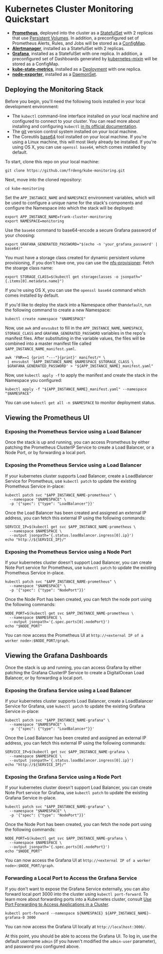 # Kubernetes Cluster Monitoring Quickstart

- **[Prometheus](https://prometheus.io/)**, deployed into the cluster as a [StatefulSet](https://kubernetes.io/docs/concepts/workloads/controllers/statefulset/) with 2 replicas that use [Persistent Volumes](https://kubernetes.io/docs/concepts/storage/persistent-volumes/). In addition, a preconfigured set of Prometheus Alerts, Rules, and Jobs will be stored as a [ConfigMap](https://kubernetes.io/docs/tasks/configure-pod-container/configure-pod-configmap/).
- **[Alertmanager](https://github.com/prometheus/alertmanager)**, installed as a StatefulSet with 2 replicas.
- **[Grafana](https://grafana.com/)**, installed as a StatefulSet with one replica. In addition, a preconfigured set of Dashboards generated by [kubernetes-mixin](https://github.com/kubernetes-monitoring/kubernetes-mixin) will be stored as a ConfigMap.
- **[kube-state-metrics](https://github.com/kubernetes/kube-state-metrics)**, installed as a [Deployment](https://kubernetes.io/docs/concepts/workloads/controllers/deployment/) with one replica.
- **[node-exporter](https://github.com/prometheus/node_exporter)**, installed as a [DaemonSet](https://kubernetes.io/docs/concepts/workloads/controllers/daemonset/).

## Deploying the Monitoring Stack

Before you begin, you'll need the following tools installed in your local development environment: 

- The `kubectl` command-line interface installed on your local machine and configured to connect to your cluster. You can read more about installing and configuring `kubectl` [in its official documentation](https://kubernetes.io/docs/tasks/tools/install-kubectl/).
- The [git](https://git-scm.com/book/en/v2/Getting-Started-Installing-Git) version control system installed on your local machine.
- The Coreutils [base64](https://www.gnu.org/software/coreutils/manual/html_node/base64-invocation.html) tool installed on your local machine. If you're using a Linux machine, this will most likely already be installed. If you're using OS X, you can use `openssl base64`, which comes installed by default.

To start, clone this repo on your local machine:

```shell
git clone https://github.com/frdeng/kube-monitoring.git
```

Next, move into the cloned repository:

```shell
cd kube-monitoring
```

Set the `APP_INSTANCE_NAME` and `NAMESPACE` environment variables, which will be used to configure a unique name for the stack's components and configure the Namespace into which the stack will be deployed: 

```shell
export APP_INSTANCE_NAME=frank-cluster-monitoring
export NAMESPACE=monitoring
```

Use the `base64` command to base64-encode a secure Grafana password of your choosing:

```shell
export GRAFANA_GENERATED_PASSWORD="$(echo -n 'your_grafana_password' | base64)"
```

You must have a storage class created for dynamic persistent volume provisioning, if you don't have one, you can use the [nfs-provisioner](https://github.com/frdeng/k8s/tree/master/pv).  Fetch the stoarge class name:
```shell
export STORAGE_CLASS=$(kubectl get storageclasses -o jsonpath="{.items[0].metadata.name}")
```

If you're using OS X, you can use the `openssl base64` command which comes installed by default.

If you'd like to deploy the stack into a Namespace other than`default`, run the following command to create a new Namespace:

```shell
kubectl create namespace "$NAMESPACE"
```

Now, use `awk` and `envsubst` to fill in the `APP_INSTANCE_NAME`, `NAMESPACE`, `STORAGE_CLASS` and `GRAFANA_GENERATED_PASSWORD` variables in the repo's manifest files. After substituting in the variable values, the files will be combined into a master manifest file called `$APP_INSTANCE_NAME_manifest.yaml`.

```shell
awk 'FNR==1 {print "---"}{print}' manifest/* \
 | envsubst '$APP_INSTANCE_NAME $NAMESPACE $STORAGE_CLASS \
 $GRAFANA_GENERATED_PASSWORD' > "${APP_INSTANCE_NAME}_manifest.yaml"
```

Now, use `kubectl apply -f` to apply the manifest and create the stack in the Namespace you configured:

```shell
kubectl apply -f "${APP_INSTANCE_NAME}_manifest.yaml" --namespace "$NAMESPACE"
```

You can use `kubectl get all -n $NAMESPACE` to monitor deployment status.

## Viewing the Prometheus UI

### Exposing the Prometheus Service using a Load Balancer

Once the stack is up and running, you can access Prometheus by either patching the Prometheus ClusterIP Service to create a Load Balancer, or a Node Port, or by forwarding a local port. 

### Exposing the Prometheus Service using a Load Balancer

If your kubernetes cluster supports Load Balancer, create a LoadBalancer Service for Prometheus, use `kubectl patch` to update the existing Prometheus Service in-place:

```shell
kubectl patch svc "$APP_INSTANCE_NAME-prometheus" \
  --namespace "$NAMESPACE" \
  -p '{"spec": {"type": "LoadBalancer"}}'
```
Once the Load Balancer has been created and assigned an external IP address, you can fetch this external IP using the following commands:

```shell
SERVICE_IP=$(kubectl get svc $APP_INSTANCE_NAME-prometheus \
  --namespace $NAMESPACE \
  --output jsonpath='{.status.loadBalancer.ingress[0].ip}')
echo "http://${SERVICE_IP}/"
```
### Exposing the Prometheus Service using a Node Port

If your kubernetes cluster doesn't support Load Balancer, you can create Note Port service for Prometheus, use `kubectl patch` to update the existing Prometheus Service in-place.

```shell
kubectl patch svc "$APP_INSTANCE_NAME-prometheus" \
  --namespace "$NAMESPACE" \
  -p '{"spec": {"type": "NodePort"}}'
```
Once the Node Port has been created, you can fetch the node port using the following commands:

```shell
NODE_PORT=$(kubectl get svc $APP_INSTANCE_NAME-prometheus \
  --namespace $NAMESPACE \
  --output jsonpath='{.spec.ports[0].nodePort}')
echo "$NODE_PORT"
```
You can now access the Prometheus UI at `http://<external IP of a worker node>:$NODE_PORT/graph`.

## Viewing the Grafana Dashboards

Once the stack is up and running, you can access Grafana by either patching the Grafana ClusterIP Service to create a DigitalOcean Load Balancer, or by forwarding a local port. 

### Exposing the Grafana Service using a Load Balancer

If your kubernetes cluster supports Load Balancer,  create a LoadBalancer Service for Grafana, use `kubectl patch` to update the existing Grafana Service in-place:

```shell
kubectl patch svc "$APP_INSTANCE_NAME-grafana" \
  --namespace "$NAMESPACE" \
  -p '{"spec": {"type": "LoadBalancer"}}'
```

Once the Load Balancer has been created and assigned an external IP address, you can fetch this external IP using the following commands:

```shell
SERVICE_IP=$(kubectl get svc $APP_INSTANCE_NAME-grafana \
  --namespace $NAMESPACE \
  --output jsonpath='{.status.loadBalancer.ingress[0].ip}')
echo "http://${SERVICE_IP}/"
```

### Exposing the Grafana Service using a Node Port

If your kubernetes cluster doesn't support Load Balancer, you can create Note Port service for Grafana, use `kubectl patch` to update the existing Grafana Service in-place.

```shell
kubectl patch svc "$APP_INSTANCE_NAME-grafana" \
  --namespace "$NAMESPACE" \
  -p '{"spec": {"type": "NodePort"}}'
```
Once the Node Port has been created, you can fetch the node port using the following commands:

```shell
NODE_PORT=$(kubectl get svc $APP_INSTANCE_NAME-grafana \
  --namespace $NAMESPACE \
  --output jsonpath='{.spec.ports[0].nodePort}')
echo "$NODE_PORT"
```
You can now access the Grafana UI at `http://<external IP of a worker node>:$NODE_PORT/graph`.

### Forwarding a Local Port to Access the Grafana Service

If you don't want to expose the Grafana Service externally, you can also forward local port 3000 into the cluster using `kubectl port-forward`. To learn more about forwarding ports into a Kubernetes cluster, consult [Use Port Forwarding to Access Applications in a Cluster](https://kubernetes.io/docs/tasks/access-application-cluster/port-forward-access-application-cluster/).

```shell
kubectl port-forward --namespace ${NAMESPACE} ${APP_INSTANCE_NAME}-grafana-0 3000
```

You can now access the Grafana UI locally at `http://localhost:3000/`.

At this point, you should be able to access the Grafana UI. To log in, use the default username `admin` (if you haven't modified the `admin-user` parameter), and password you configured above.
